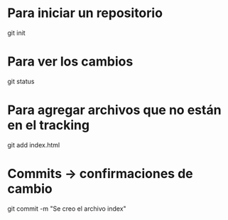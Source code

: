 # Para iniciar un repositorio
git init

# Para ver los cambios
git status

# Para agregar archivos que no están en el tracking
git add index.html

# Commits -> confirmaciones de cambio
git commit -m "Se creo el archivo index"

